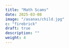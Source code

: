 ```yaml
---
title: "Math Scams"
date: 2025-03-08
image: "/asanas/child.jpg"
c: "firebrick"
draft: true
description: ""
weight: 4
---
```


